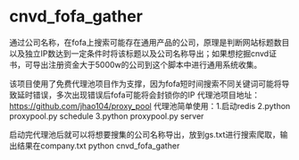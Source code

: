 # cnvd_fofa_gather
通过公司名称，在fofa上搜索可能存在通用产品的公司，原理是判断网站标题数目以及独立IP数达到一定条件时将该标题以及公司名称导出；如果想挖掘cnvd证书，可导出注册资金大于5000w的公司到这个脚本中进行通用系统收集。

该项目使用了免费代理池项目作为支撑，因为fofa短时间搜索不同关键词可能将导致延时错误，多次出现错误后fofa可能将会封锁你的IP
代理池项目地址：https://github.com/jhao104/proxy_pool
代理池简单使用：1.启动redis
               2.python proxypool.py schedule
               3.python proxypool.py server
               
启动完代理池后就可以将想要搜集的公司名称导出，放到gs.txt进行搜索爬取，输出结果在company.txt
python cnvd_fofa_gather
